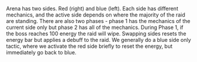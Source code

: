 Arena has two sides. Red (right) and blue (left). Each side has different mechanics, and the active side depends on where the majority of the raid are standing. There are also two phases - phase 1 has the mechanics of the current side only but phase 2 has all of the mechanics. During Phase 1, if the boss reaches 100 energy the raid will wipe. Swapping sides resets the energy bar but applies a debuff to the raid. We generally do a blue side only tactic, where we activate the red side briefly to reset the energy, but immediately go back to blue.

